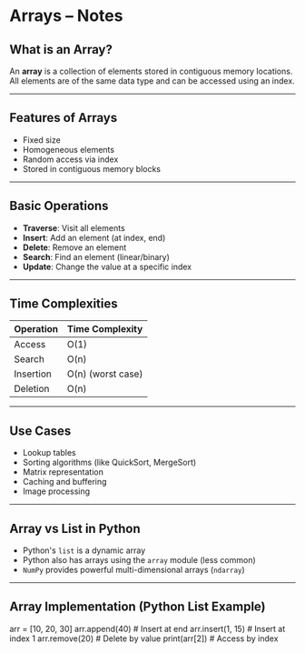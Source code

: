 #  Arrays – Notes

##  What is an Array?
An **array** is a collection of elements stored in contiguous memory locations. All elements are of the same data type and can be accessed using an index.

---

##  Features of Arrays
- Fixed size
- Homogeneous elements
- Random access via index
- Stored in contiguous memory blocks

---

##  Basic Operations
- **Traverse**: Visit all elements
- **Insert**: Add an element (at index, end)
- **Delete**: Remove an element
- **Search**: Find an element (linear/binary)
- **Update**: Change the value at a specific index

---

##  Time Complexities

| Operation   | Time Complexity |
|-------------|------------------|
| Access      | O(1)             |
| Search      | O(n)             |
| Insertion   | O(n) (worst case)|
| Deletion    | O(n)             |

---

##  Use Cases
- Lookup tables
- Sorting algorithms (like QuickSort, MergeSort)
- Matrix representation
- Caching and buffering
- Image processing

---

##  Array vs List in Python
- Python's `list` is a dynamic array
- Python also has arrays using the `array` module (less common)
- `NumPy` provides powerful multi-dimensional arrays (`ndarray`)

---

##  Array Implementation (Python List Example)

arr = [10, 20, 30]
arr.append(40)        # Insert at end
arr.insert(1, 15)     # Insert at index 1
arr.remove(20)        # Delete by value
print(arr[2])         # Access by index

